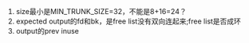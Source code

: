 1. size最小是MIN_TRUNK_SIZE=32，不能是8+16=24？
2. expected output的fd和bk，是free list没有双向连起来;free list是否成环
3. output的prev inuse